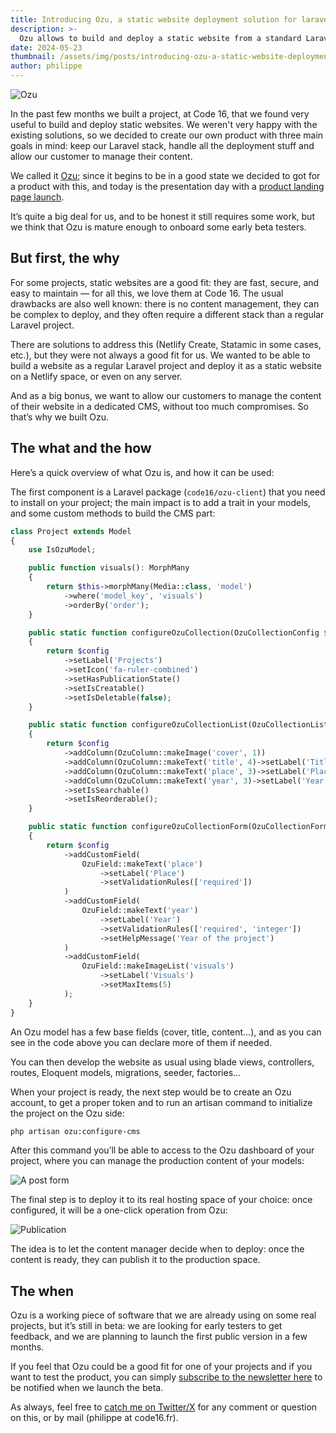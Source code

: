 ```yaml
---
title: Introducing Ozu, a static website deployment solution for laravel projects.
description: >-
  Ozu allows to build and deploy a static website from a standard Laravel codebase, providing the CMS section and more.
date: 2024-05-23
thumbnail: /assets/img/posts/introducing-ozu-a-static-website-deployment-solution-for-laravel-projects/thumbnail.jpg
author: philippe
---
```


![Ozu](/assets/img/posts/introducing-ozu-a-static-website-deployment-solution-for-laravel-projects/ozu.jpg)

In the past few months we built a project, at Code 16, that we found very useful to build and deploy static websites. We weren't very happy with the existing solutions, so we decided to create our own product with three main goals in mind: keep our Laravel stack, handle all the deployment stuff and allow our customer to manage their content. 

We called it [Ozu](https://ozu.code16.fr); since it begins to be in a good state we decided to got for a product with this, and today is the presentation day with a [product landing page launch](https://ozu.code16.fr).

It’s quite a big deal for us, and to be honest it still requires some work, but we think that Ozu is mature enough to onboard some early beta testers.

## But first, the why

For some projects, static websites are a good fit: they are fast, secure, and easy to maintain — for all this, we love them at Code 16. The usual drawbacks are also well known: there is no content management, they can be complex to deploy, and they often require a different stack than a regular Laravel project. 

There are solutions to address this (Netlify Create, Statamic in some cases, etc.), but they were not always a good fit for us. We wanted to be able to build a website as a regular Laravel project and deploy it as a static website on a Netlify space, or even on any server.

And as a big bonus, we want to allow our customers to manage the content of their website in a dedicated CMS, without too much compromises. So that’s why we built Ozu.

## The what and the how

Here’s a quick overview of what Ozu is, and how it can be used:

The first component is a Laravel package (`code16/ozu-client`) that you need to install on your project; the main impact is to add a trait in your models, and some custom methods to build the CMS part:

```php
class Project extends Model
{
    use IsOzuModel;

    public function visuals(): MorphMany
    {
        return $this->morphMany(Media::class, 'model')
            ->where('model_key', 'visuals')
            ->orderBy('order');
    }

    public static function configureOzuCollection(OzuCollectionConfig $config): OzuCollectionConfig
    {
        return $config
            ->setLabel('Projects')
            ->setIcon('fa-ruler-combined')
            ->setHasPublicationState()
            ->setIsCreatable()
            ->setIsDeletable(false);
    }

    public static function configureOzuCollectionList(OzuCollectionListConfig $config): OzuCollectionListConfig
    {
        return $config
            ->addColumn(OzuColumn::makeImage('cover', 1))
            ->addColumn(OzuColumn::makeText('title', 4)->setLabel('Title'))
            ->addColumn(OzuColumn::makeText('place', 3)->setLabel('Place'))
            ->addColumn(OzuColumn::makeText('year', 3)->setLabel('Year'))
            ->setIsSearchable()
            ->setIsReorderable();
    }

    public static function configureOzuCollectionForm(OzuCollectionFormConfig $config): OzuCollectionFormConfig
    {
        return $config
            ->addCustomField(
                OzuField::makeText('place')
                    ->setLabel('Place')
                    ->setValidationRules(['required'])
            )
            ->addCustomField(
                OzuField::makeText('year')
                    ->setLabel('Year')
                    ->setValidationRules(['required', 'integer'])
                    ->setHelpMessage('Year of the project')
            )
            ->addCustomField(
                OzuField::makeImageList('visuals')
                    ->setLabel('Visuals')
                    ->setMaxItems(5)
            );
    }
}
```

An Ozu model has a few base fields (cover, title, content...), and as you can see in the code above you can declare more of them if needed.

You can then develop the website as usual using blade views, controllers, routes, Eloquent models, migrations, seeder, factories...

When your project is ready, the next step would be to create an Ozu account, to get a proper token and to run an artisan command to initialize the project on the Ozu side:

```bash
php artisan ozu:configure-cms
```

After this command you’ll be able to access to the Ozu dashboard of your project, where you can manage the production content of your models:

![A post form](/assets/img/posts/introducing-ozu-a-static-website-deployment-solution-for-laravel-projects/sharp.jpg)

The final step is to deploy it to its real hosting space of your choice: once configured, it will be a one-click operation from Ozu:

![Publication](/assets/img/posts/introducing-ozu-a-static-website-deployment-solution-for-laravel-projects/deploy.jpg)

The idea is to let the content manager decide when to deploy: once the content is ready, they can publish it to the production space.

## The when

Ozu is a working piece of software that we are already using on some real projects, but it’s still in beta: we are looking for early testers to get feedback, and we are planning to launch the first public version in a few months.

If you feel that Ozu could be a good fit for one of your projects and if you want to test the product, you can simply [subscribe to the newsletter here](https://ozu.code16.fr/#join) to be notified when we launch the beta.

As always, feel free to [catch me on Twitter/X](https://x.com/dvlpp) for any comment or question on this, or by mail (philippe at code16.fr).
